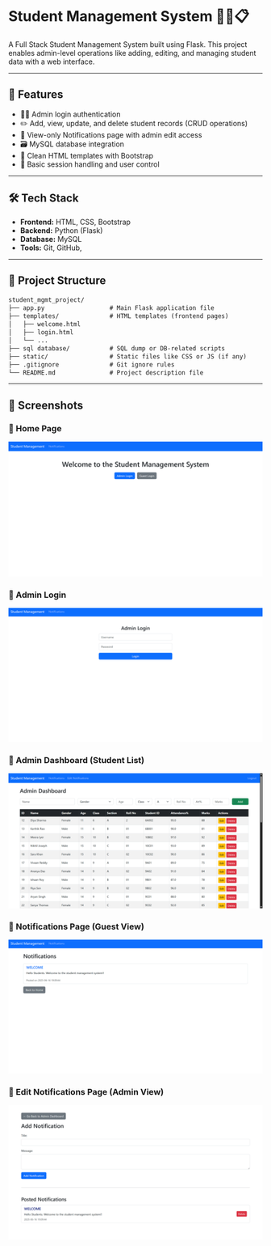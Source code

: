 # Student Management System 🧑‍🎓📋

A Full Stack Student Management System built using Flask. This project enables admin-level operations like adding, editing, and managing student data with a web interface.

---

## 🚀 Features

- 🧑‍🏫 Admin login authentication
- ✏️ Add, view, update, and delete student records (CRUD operations)
- 📢 View-only Notifications page with admin edit access
- 🗃️ MySQL database integration
- 📄 Clean HTML templates with Bootstrap
- 🔐 Basic session handling and user control

---

## 🛠️ Tech Stack

- **Frontend:** HTML, CSS, Bootstrap  
- **Backend:** Python (Flask)  
- **Database:** MySQL 
- **Tools:** Git, GitHub,

---

## 📁 Project Structure

```
student_mgmt_project/
├── app.py                  # Main Flask application file
├── templates/              # HTML templates (frontend pages)
│   ├── welcome.html
│   ├── login.html
│   └── ...
├── sql database/           # SQL dump or DB-related scripts
├── static/                 # Static files like CSS or JS (if any)
├── .gitignore              # Git ignore rules
└── README.md               # Project description file
```

---

## 📸 Screenshots

### 🔹 Home Page
![Home Page](assets/homepage.png)

### 🔹 Admin Login
![Admin Login](assets/admin_login.png)

### 🔹 Admin Dashboard (Student List)
![Admin Dashboard](assets/admin_dashboard.png)

### 🔹 Notifications Page (Guest View)
![Notifications](assets/notifications.png)

### 🔹 Edit Notifications Page (Admin View)
![Edit Notifications](assets/edit_notifications.png)
